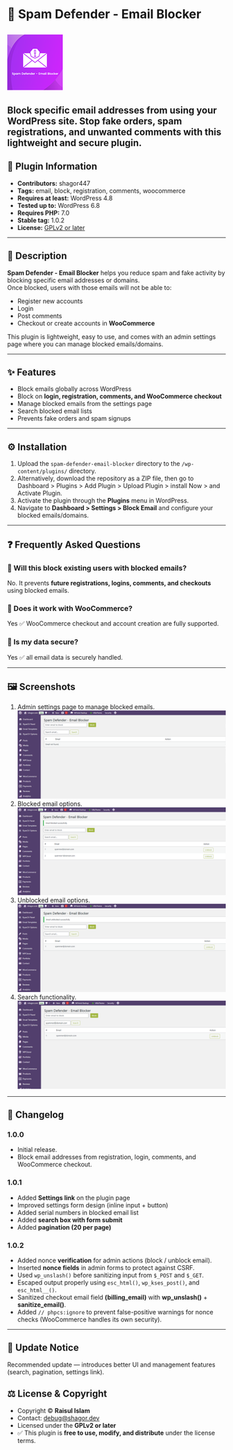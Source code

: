 # 🚫 Spam Defender - Email Blocker
![Spam Defender - Email Blocker logo](assets/icon-128x128.png)
---
Block specific email addresses from using your WordPress site. Stop fake orders, spam registrations, and unwanted comments with this lightweight and secure plugin.
---

## 📌 Plugin Information
- **Contributors:** shagor447  
- **Tags:** email, block, registration, comments, woocommerce  
- **Requires at least:** WordPress 4.8  
- **Tested up to:** WordPress 6.8  
- **Requires PHP:** 7.0 
- **Stable tag:** 1.0.2 
- **License:** [GPLv2 or later](https://www.gnu.org/licenses/gpl-2.0.html)  

---

## 📖 Description
**Spam Defender - Email Blocker** helps you reduce spam and fake activity by blocking specific email addresses or domains.  
Once blocked, users with those emails will not be able to:  

- Register new accounts  
- Login  
- Post comments  
- Checkout or create accounts in **WooCommerce**  

This plugin is lightweight, easy to use, and comes with an admin settings page where you can manage blocked emails/domains.

---

## ✨ Features
- Block emails globally across WordPress  
- Block on **login, registration, comments, and WooCommerce checkout**  
- Manage blocked emails from the settings page  
- Search blocked email lists  
- Prevents fake orders and spam signups  

---

## ⚙️ Installation
1. Upload the `spam-defender-email-blocker` directory to the `/wp-content/plugins/` directory.
2. Alternatively, download the repository as a ZIP file, then go to Dashboard > Plugins > Add Plugin > Upload Plugin > install Now > and Activate Plugin.
3. Activate the plugin through the **Plugins** menu in WordPress.  
4. Navigate to **Dashboard > Settings > Block Email** and configure your blocked emails/domains.  

---

## ❓ Frequently Asked Questions

### 🔹 Will this block existing users with blocked emails?
No. It prevents **future registrations, logins, comments, and checkouts** using blocked emails.  

### 🔹 Does it work with WooCommerce?
Yes ✅ WooCommerce checkout and account creation are fully supported.  

### 🔹 Is my data secure?
Yes ✅ all email data is securely handled.  

---

## 🖼️ Screenshots
1. Admin settings page to manage blocked emails. ![Admin settings page to manage blocked emails](assets/screenshot-1.png)   
2. Blocked email options. ![Blocked email options ](assets/screenshot-2.png)
3. Unblocked email options. ![Unblocked email options ](assets/screenshot-3.png)
4. Search functionality. ![Search functionality  ](assets/screenshot-4.png)

---

## 📝 Changelog

### 1.0.0
- Initial release.
- Block email addresses from registration, login, comments, and WooCommerce checkout.

### 1.0.1 
- Added **Settings link** on the plugin page  
- Improved settings form design (inline input + button)  
- Added serial numbers in blocked email list  
- Added **search box with form submit**  
- Added **pagination (20 per page)**

### 1.0.2
- Added nonce **verification** for admin actions (block / unblock email). 
- Inserted **nonce fields** in admin forms to protect against CSRF. 
- Used `wp_unslash()` before sanitizing input from `$_POST` and `$_GET`.
- Escaped output properly using `esc_html()`, `wp_kses_post()`, and `esc_html__()`.
- Sanitized checkout email field **(billing_email)** with **wp_unslash()** + **sanitize_email()**.
- Added `// phpcs:ignore` to prevent false-positive warnings for nonce checks (WooCommerce handles its own security).

---

## 📢 Update Notice
Recommended update — introduces better UI and management features (search, pagination, settings link).

## ⚖️ License & Copyright
- Copyright © **Raisul Islam** 
- Contact: debug@shagor.dev 
- Licensed under the **GPLv2 or later**  
- ✅ This plugin is **free to use, modify, and distribute** under the license terms.
